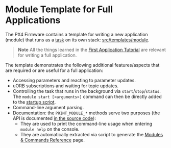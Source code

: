 # Module Template for Full Applications

The PX4 Firmware contains a template for writing a new application (module) that runs as a [task](../concept/architecture.md#runtime-environment) on its own stack:
[src/templates/module](https://github.com/PX4/Firmware/tree/master/src/templates/module).

> **Note** All the things learned in the [First Application Tutorial](../apps/hello_sky.md) are relevant for writing a full application.

The template demonstrates the following additional features/aspects that are required or are useful for a full application:

- Accessing parameters and reacting to parameter updates.
- uORB subscriptions and waiting for topic updates.
- Controlling the task that runs in the background via `start`/`stop`/`status`.
  The `module start [<arguments>]` command can then be directly added to the
  [startup script](../concept/system_startup.md).
- Command-line argument parsing.
- Documentation: the `PRINT_MODULE_*` methods serve two purposes (the API is
  documented [in the source code](https://github.com/PX4/Firmware/blob/v1.8.0/src/platforms/px4_module.h#L381)):
  - They are used to print the command-line usage when entering `module help` on the console.
  - They are automatically extracted via script to generate the [Modules & Commands Reference](../middleware/modules_main.md) page.

